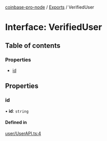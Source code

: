 [coinbase-pro-node](../README.md) / [Exports](../modules.md) / VerifiedUser

# Interface: VerifiedUser

## Table of contents

### Properties

- [id](verifieduser.md#id)

## Properties

### id

• **id**: `string`

#### Defined in

[user/UserAPI.ts:4](https://github.com/bennycode/coinbase-pro-node/blob/4fcd15c/src/user/UserAPI.ts#L4)
